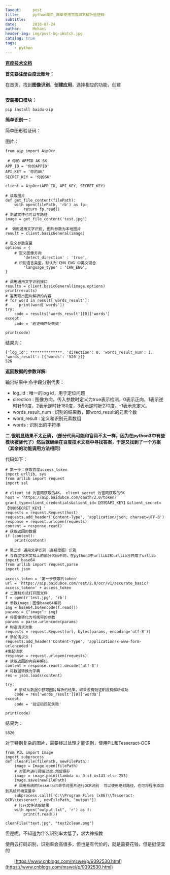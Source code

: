 ```yaml
---
layout:     post
title:      python爬虫_简单使用百度OCR解析验证码
subtitle:   
date:       2018-07-24
author:     Mehaei
header-img: img/post-bg-iWatch.jpg
catalog: true
tags:
    - python
---
```

**[百度技术文档](https://link.zhihu.com/?target=https%3A//ai.baidu.com/docs%23/OCR-API/top)**

**首先要注册百度云账号：**

在首页，找到**图像识别**，**创建应用**，选择相应的功能，创建

<img src="https://images2018.cnblogs.com/blog/1432315/201807/1432315-20180724184731327-1320980786.png" alt="" />

**安装接口模块：**

```
pip install baidu-aip
```

**简单识别一：**

简单图形验证码：

图片：<img src="https://images2018.cnblogs.com/blog/1432315/201807/1432315-20180724183721395-1187814475.jpg" alt="" />

```
from aip import AipOcr

 # 你的 APPID AK SK
APP_ID = '你的APPID'
API_KEY = '你的AK'
SECRET_KEY = '你的SK'

client = AipOcr(APP_ID, API_KEY, SECRET_KEY)

# 读取图片
def get_file_content(filePath):
    with open(filePath, 'rb') as fp:
        return fp.read()
# 测试文件也可以写路径
image = get_file_content('test.jpg')

#  调用通用文字识别, 图片参数为本地图片
result = client.basicGeneral(image)

# 定义参数变量
options = {
    # 定义图像方向
        'detect_direction' : 'true',
    # 识别语言类型，默认为'CHN_ENG'中英文混合
        'language_type' : 'CHN_ENG',
}

# 调用通用文字识别接口
results = client.basicGeneral(image,options)
print(results)
# 遍历取出图片解析的内容
# for word in result['words_result']:
#     print(word['words'])
try:
    code = results['words_result'][0]['words']
except:
    code = '验证码匹配失败'

print(code)
```

结果为：

```
{'log_id': **************, 'direction': 0, 'words_result_num': 1, 'words_result': [{'words': '526'}]}
526
```

**返回数据的参数详解:**

输出结果中,各字段分别代表：

- log_id : 唯一的log id，用于定位问题
- direction : 图像方向，传入参数时定义为true表示检测，0表示正向，1表示逆时针90度，2表示逆时针180度，3表示逆时针270度，-1表示未定义。
- words_result_num : 识别的结果数，即word_result的元素个数
- word_result : 定义和识别元素数组
- words : 识别出的字符串

**二.很明显结果不太正确，（部分代码可能和官网不太一样，因为在python3中有些模块被替代了）然后就继续在百度技术文档中寻找答案，于是又找到了一个方案（其余的功能调用方法相同）**

代码如下：

```
# 第一步：获取百度access_token
import urllib, sys
from urllib import request
import ssl

# client_id 为官网获取的AK， client_secret 为官网获取的SK
host = 'https://aip.baidubce.com/oauth/2.0/token?grant_type=client_credentials&client_id=【你的API_KEY】&client_secret=【你的SECRET_KEY】'
requests = request.Request(host)
requests.add_header('Content-Type', 'application/json; charset=UTF-8')
response = request.urlopen(requests)
content = response.read()
# 获取返回的数据
if (content):
    print(content)

# 第二步 通用文字识别（高精度版）识别
# 与百度技术文档上的部分代码不同，在python3中urllib2和urllib合并成了urllib
import base64
from urllib import request,parse
import json

access_token = '第一步获取的token'
url = 'https://aip.baidubce.com/rest/2.0/ocr/v1/accurate_basic?access_token=' + access_token
# 二进制方式打开图文件
f = open(r'test.jpg', 'rb')
# 参数image：图像base64编码
img = base64.b64encode(f.read())
params = {"image": img}
# 将图像转化为可携带的参数
params = parse.urlencode(params)
# 构造请求对象
requests = request.Request(url, bytes(params, encoding='utf-8'))
# 添加请求头
requests.add_header('Content-Type', 'application/x-www-form-urlencoded')
#发起请求
response = request.urlopen(requests)
# 读取返回的内容并解码
content = response.read().decode('utf-8')
# 将数据转换为字典
res = json.loads(content)

try:
    # 尝试从数据中获取图片解析的结果，如果没有则证明没有解析成功
    code = res['words_result'][0]['words']
except:
    code = '验证码匹配失败'

print(code)
```

结果为：

```
5526
```

对于特别复杂的图片，需要经过处理才能识别，使用PIL和Tesseract-OCR

```
from PIL import Image
import subprocess
def cleanFile(filePath, newFilePath):
    image = Image.open(filePath)
    # 对图片进行阈值过滤,然后保存
    image = image.point(lambda x: 0 if x<143 else 255)
    image.save(newFilePath)
    # 调用系统的tesseract命令对图片进行OCR识别  可以使用绝对路径，也可将程序添加到系统环境变量中
    subprocess.call(['C:\\Program Files (x86)\\Tesseract-OCR\\tesseract', newFilePath, "output"])
    # 打开文件读取结果
    with open("output.txt", 'r') as f:
        print(f.read())

cleanFile("text.jpg", "text2clean.png")
```

但是呢，不知道为什么识别率太低了，求大神指教

使用云打码识别，识别率会高很多，但也是有代价的，就是需要花钱，但是挺便宜的

　　[https://www.cnblogs.com/mswei/p/9392530.html](https://www.cnblogs.com/mswei/p/9392530.html)
